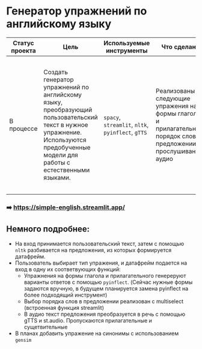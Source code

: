 # Генератор упражнений по английскому языку



Cтатус проекта | Цель | Используемые инструменты |  Что сделано | Что в планах 
------------- |----------------| ---------------- | ---------------- | -----------------------
В процессе | Создать генератор упражнений по английскому языку, преобразующий пользовательский текст в нужное упражнение. Используются предобученные модели для работы с естественными языками. | `spacy`, `streamlit`, `nltk`, `pyinflect`, `gTTS` | Реализованы следующие упражения на формы глаголов и прилагательных, порядок слов в предложении, прослушивание аудио  |  Добавить новые упражениния (поиск синонимов и антонимов, перевод слова, работа с артиклями, вопросы по тексту), добавить выбор количества пропущенных слов в предложении, оптимизировать структуру кода 
### ➡️ https://simple-english.streamlit.app/


## Немного подробнее:

 - На вход принимается пользовательский текст, затем с помощью `nltk` разбивается на предложения, из которых формируется датафрейм.
 - Пользователь выбирает тип упражения, и датафрейм подается на вход в одну их соответвующих функций:
    - Упражнения на формы глагола и прилагательного генереруют варианты ответов с помощью `pyinflect`. (Сейчас нужные формы задаются вручную, в будущем планируется замена pyinflect на более подходящий инструмент)
    - Выбор порядка слов в предложении реализован с multiselect (встроенная функция streamlit)
    - В аудио текст предложения преобразуется в речь с помощью gTTS и st.audio. Пропускаются прилагательные и сущетвительные
- В планах добавить упражение на синонимы с использованием `gensim`  

